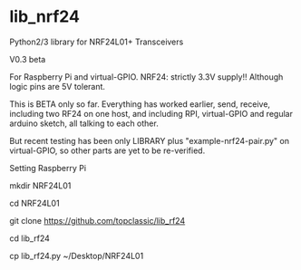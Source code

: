 lib_nrf24
=========

Python2/3 library for NRF24L01+ Transceivers

V0.3 beta

For Raspberry Pi and virtual-GPIO.
NRF24: strictly 3.3V supply!! Although logic pins are 5V tolerant.

This is BETA only so far.
Everything has worked earlier, send, receive, including two RF24 on one host, and including RPI, virtual-GPIO and regular arduino sketch, all talking to each other.

But recent testing has been only LIBRARY plus "example-nrf24-pair.py" on virtual-GPIO, so other parts are yet to be re-verified. 

Setting Raspberry Pi

  mkdir NRF24L01
  
  cd NRF24L01

  git clone https://github.com/topclassic/lib_rf24
  
  cd lib_rf24
  
  cp lib_rf24.py ~/Desktop/NRF24L01
  
